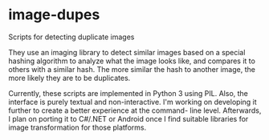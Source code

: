 # image-dupes
Scripts for detecting duplicate images

They use an imaging library to detect similar images based on a special 
hashing algorithm to analyze what the image looks like, and compares it 
to others with a similar hash.  The more similar the hash to another 
image, the more likely they are to be duplicates.

Currently, these scripts are implemented in Python 3 using PIL.  Also, 
the interface is purely textual and non-interactive.  I'm working on 
developing it further to create a better experience at the command-
line level.  Afterwards, I plan on porting it to C#/.NET or Android 
once I find suitable libraries for image transformation for those 
platforms.
